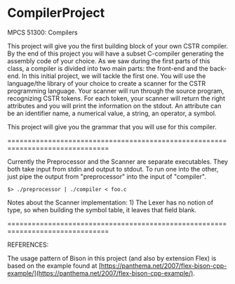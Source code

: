 # CompilerProject
MPCS 51300: Compilers

This project will give you the first building block of your own CSTR compiler. By the
end of this project you will have a subset C-compiler generating the assembly code
of your choice. As we saw during the first parts of this class, a compiler is divided
into two main parts: the front-end and the back-end. In this initial project, we will
tackle the first one. You will use the language/the library of your choice to create a
scanner for the CSTR programming language. Your scanner will run through the
source program, recognizing CSTR tokens. For each token, your scanner will return
the right attributes and you will print the information on the stdout.
An attribute can be an identifier name, a numerical value, a string, an operator, a
symbol.

This project will give you the grammar that you will use for this compiler.


===============================================================================

Currently the Preprocessor and the Scanner are separate executables. They both
take input from stdin and output to stdout. To run one into the other, just pipe
the output from "preprocessor" into the input of "compiler".

    $> ./preprocessor | ./compiler < foo.c

Notes about the Scanner implementation:
    1) The Lexer has no notion of type, so when building the symbol table, it
       leaves that field blank.


===============================================================================

REFERENCES:

The usage pattern of Bison in this project (and also by extension Flex) is based
on the example found at [https://panthema.net/2007/flex-bison-cpp-example/](https://panthema.net/2007/flex-bison-cpp-example/).
